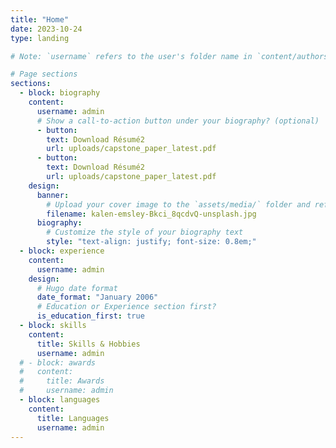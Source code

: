 ```yaml
---
title: "Home"
date: 2023-10-24
type: landing

# Note: `username` refers to the user's folder name in `content/authors/`

# Page sections
sections:
  - block: biography
    content:
      username: admin
      # Show a call-to-action button under your biography? (optional)
      - button:
        text: Download Résumé2
        url: uploads/capstone_paper_latest.pdf
      - button:
        text: Download Résumé2
        url: uploads/capstone_paper_latest.pdf
    design:
      banner:
        # Upload your cover image to the `assets/media/` folder and reference it here
        filename: kalen-emsley-Bkci_8qcdvQ-unsplash.jpg
      biography:
        # Customize the style of your biography text
        style: "text-align: justify; font-size: 0.8em;"
  - block: experience
    content:
      username: admin
    design:
      # Hugo date format
      date_format: "January 2006"
      # Education or Experience section first?
      is_education_first: true
  - block: skills
    content:
      title: Skills & Hobbies
      username: admin
  # - block: awards
  #   content:
  #     title: Awards
  #     username: admin
  - block: languages
    content:
      title: Languages
      username: admin
---
```

